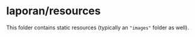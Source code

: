 # laporan/resources

This folder contains static resources (typically an `"images"` folder as well).
